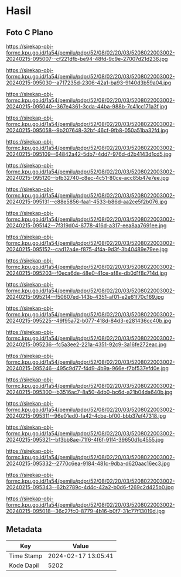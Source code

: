 # Hasil

## Foto C Plano

https://sirekap-obj-formc.kpu.go.id/1a54/pemilu/pdpr/52/08/02/20/03/5208022003002-20240215-095007--cf221dfb-be94-48fd-9c9e-27007d21d236.jpg

https://sirekap-obj-formc.kpu.go.id/1a54/pemilu/pdpr/52/08/02/20/03/5208022003002-20240215-095030--a717235d-2306-42a1-ba93-9140d3b59a04.jpg

https://sirekap-obj-formc.kpu.go.id/1a54/pemilu/pdpr/52/08/02/20/03/5208022003002-20240215-095040--367e4361-3cda-44ba-988b-7c41cc171a3f.jpg

https://sirekap-obj-formc.kpu.go.id/1a54/pemilu/pdpr/52/08/02/20/03/5208022003002-20240215-095058--9b207648-32bf-46cf-9fb8-050a51ba32fd.jpg

https://sirekap-obj-formc.kpu.go.id/1a54/pemilu/pdpr/52/08/02/20/03/5208022003002-20240215-095109--64842a42-5db7-4dd7-976d-d2b4143d1cd5.jpg

https://sirekap-obj-formc.kpu.go.id/1a54/pemilu/pdpr/52/08/02/20/03/5208022003002-20240215-095120--bfb32740-c8ec-4c51-80ce-acc85b47e7ee.jpg

https://sirekap-obj-formc.kpu.go.id/1a54/pemilu/pdpr/52/08/02/20/03/5208022003002-20240215-095131--c88e5856-faa1-4533-b86d-aa2ce5f2b076.jpg

https://sirekap-obj-formc.kpu.go.id/1a54/pemilu/pdpr/52/08/02/20/03/5208022003002-20240215-095142--7f319d04-8778-416d-a317-eea8aa7691ee.jpg

https://sirekap-obj-formc.kpu.go.id/1a54/pemilu/pdpr/52/08/02/20/03/5208022003002-20240215-095152--cad12a4e-f875-4f4a-9d3f-3b40489e79ee.jpg

https://sirekap-obj-formc.kpu.go.id/1a54/pemilu/pdpr/52/08/02/20/03/5208022003002-20240215-095203--f0eca6de-48e0-41ce-af8e-db0d1f8c714d.jpg

https://sirekap-obj-formc.kpu.go.id/1a54/pemilu/pdpr/52/08/02/20/03/5208022003002-20240215-095214--f50607ed-143b-4351-af01-e2e61f70c169.jpg

https://sirekap-obj-formc.kpu.go.id/1a54/pemilu/pdpr/52/08/02/20/03/5208022003002-20240215-095225--49f95a72-b077-418d-84d3-e281436cc40b.jpg

https://sirekap-obj-formc.kpu.go.id/1a54/pemilu/pdpr/52/08/02/20/03/5208022003002-20240215-095236--fc5a3ee2-221a-4351-92c9-3a16fe272eac.jpg

https://sirekap-obj-formc.kpu.go.id/1a54/pemilu/pdpr/52/08/02/20/03/5208022003002-20240215-095246--495c9d77-f4d9-4b9a-966e-f7bf537efd0e.jpg

https://sirekap-obj-formc.kpu.go.id/1a54/pemilu/pdpr/52/08/02/20/03/5208022003002-20240215-095300--b3516ac7-8a50-4db0-bc6d-a21b04da640b.jpg

https://sirekap-obj-formc.kpu.go.id/1a54/pemilu/pdpr/52/08/02/20/03/5208022003002-20240215-095311--96e01ed0-fa42-4cbe-bf00-bbb37ef47318.jpg

https://sirekap-obj-formc.kpu.go.id/1a54/pemilu/pdpr/52/08/02/20/03/5208022003002-20240215-095321--bf3bb8ae-71f6-4f6f-91f4-39650d1c4555.jpg

https://sirekap-obj-formc.kpu.go.id/1a54/pemilu/pdpr/52/08/02/20/03/5208022003002-20240215-095332--2770c6ea-9184-481c-9dba-d620aac16ec3.jpg

https://sirekap-obj-formc.kpu.go.id/1a54/pemilu/pdpr/52/08/02/20/03/5208022003002-20240215-095343--62b2789c-4d4c-42a2-b0d6-f269c2d425b0.jpg

https://sirekap-obj-formc.kpu.go.id/1a54/pemilu/pdpr/52/08/02/20/03/5208022003002-20240215-095018--36c27fc0-8779-4b16-b0f7-31c77f13019d.jpg


## Metadata

| Key        | Value               |
| ---------- | ------------------- |
| Time Stamp | 2024-02-17 13:05:41 |
| Kode Dapil | 5202                |



